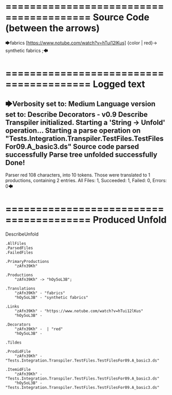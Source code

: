 ========================================
Source Code (between the arrows)
========================================

🡆fabrics [https://www.notube.com/watch?v=hTui12lKus] {color | red}<zAfn39Kh>-> synthetic fabrics <hOy5oL3B> ;🡄

========================================
Logged text
========================================

🡆Verbosity set to: Medium
Language version set to: Describe Decorators - v0.9
Describe Transpiler initialized.
Starting a 'String -> Unfold' operation...
Starting a parse operation on "Tests.Integration.Transpiler.TestFiles.TestFilesFor09.A_basic3.ds"
Source code parsed successfully
Parse tree unfolded successfully
Done!
------------------------
Parser red 108 characters, into 10 tokens.
Those were translated to 1 productions, containing 2 entries.
All Files: 1, Succeeded: 1, Failed: 0, Errors: 0🡄

========================================
Produced Unfold
========================================

DescribeUnfold

    .AllFiles
    .ParsedFiles
    .FailedFiles

    .PrimaryProductions
        "zAfn39Kh" 

    .Productions
        "zAfn39Kh" -> "hOy5oL3B";

    .Translations
        "zAfn39Kh" - "fabrics"
        "hOy5oL3B" - "synthetic fabrics"

    .Links
        "zAfn39Kh" - "https://www.notube.com/watch?v=hTui12lKus"
        "hOy5oL3B" - 

    .Decorators
        "zAfn39Kh" -  | "red"
        "hOy5oL3B" - 

    .Tildes

    .ProdidFile
        "zAfn39Kh" - "Tests.Integration.Transpiler.TestFiles.TestFilesFor09.A_basic3.ds"

    .ItemidFile
        "zAfn39Kh" - "Tests.Integration.Transpiler.TestFiles.TestFilesFor09.A_basic3.ds"
        "hOy5oL3B" - "Tests.Integration.Transpiler.TestFiles.TestFilesFor09.A_basic3.ds"

